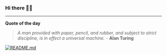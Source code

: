 ### Hi there 👋🏻


---

**Quote of the day**

> *A man provided with paper, pencil, and rubber, and subject to strict discipline, is in effect a universal machine.* - **Alan Turing** 

[![README.md](https://github.com/marcolovazzano/marcolovazzano/actions/workflows/readme.yml/badge.svg)](https://github.com/marcolovazzano/marcolovazzano/actions/workflows/readme.yml)
